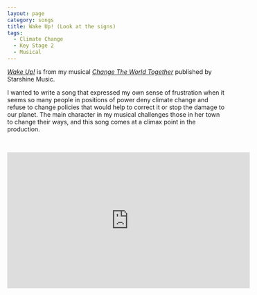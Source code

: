```yaml
---
layout: page
category: songs
title: Wake Up! (Look at the signs)
tags:
  - Climate Change
  - Key Stage 2
  - Musical
---
```

[*Wake Up!*](https://www.starshine.co.uk/change-the-world-together) is from my musical [*Change The World Together*](https://www.starshine.co.uk/change-the-world-together) published by Starshine Music. 

I wanted to write a song that expressed my own sense of frustration when it seems so many people in positions of power deny climate change and refuse to change policies that would help to correct it or stop the damage to our planet. The main character in my musical challenges those in her town to change their ways, and this song comes at a climax point in the production. 

&nbsp;

<iframe width="560" height="315" src="https://www.youtube.com/embed/TRn-HuWSWSo" frameborder="0" allow="accelerometer; autoplay; clipboard-write; encrypted-media; gyroscope; picture-in-picture" allowfullscreen></iframe>

&nbsp;